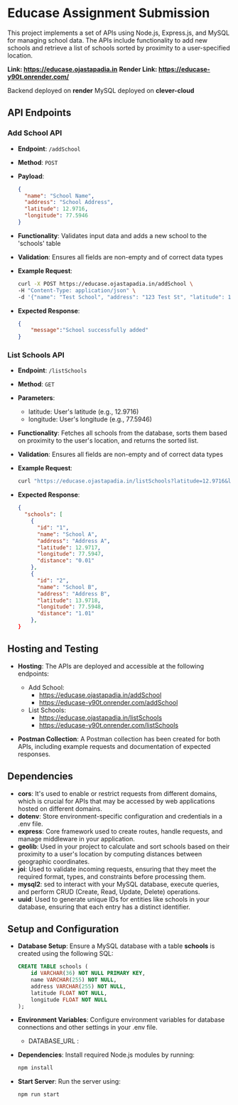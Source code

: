 # Educase Assignment Submission
This project implements a set of APIs using Node.js, Express.js, and MySQL for managing school data. The APIs include functionality to add new schools and retrieve a list of schools sorted by proximity to a user-specified location.

**Link: https://educase.ojastapadia.in**
**Render Link: https://educase-y90t.onrender.com/**

Backend deployed on **render**
MySQL deployed on **clever-cloud**

## API Endpoints

### Add School API
- **Endpoint**: `/addSchool`
- **Method**: `POST`
- **Payload**: 
  ```json
  {
    "name": "School Name",
    "address": "School Address",
    "latitude": 12.9716,
    "longitude": 77.5946
  }
  ```

- **Functionality**: Validates input data and adds a new school to the 'schools' table
- **Validation**: Ensures all fields are non-empty and of correct data types
- **Example Request**:
    ```bash
    curl -X POST https://educase.ojastapadia.in/addSchool \
    -H "Content-Type: application/json" \
    -d '{"name": "Test School", "address": "123 Test St", "latitude": 12.9716, "longitude": 77.5946}'
    ```
- **Expected Response**:
    ```json
    {
        "message":"School successfully added"
    }
    ```

### List Schools API
- **Endpoint**: `/listSchools`
- **Method**: `GET`
- **Parameters**:
    - latitude: User's latitude (e.g., 12.9716)
    - longitude: User's longitude (e.g., 77.5946)

- **Functionality**: Fetches all schools from the database, sorts them based on proximity to the user's location, and returns the sorted list. 
- **Validation**: Ensures all fields are non-empty and of correct data types
- **Example Request**:
    ```bash
    curl "https://educase.ojastapadia.in/listSchools?latitude=12.9716&longitude=77.5946"
    ```
- **Expected Response**:
    ```json
    {
      "schools": [
        {
          "id": "1",
          "name": "School A",
          "address": "Address A",
          "latitude": 12.9717,
          "longitude": 77.5947,
          "distance": "0.01"
        },
        {
          "id": "2",
          "name": "School B",
          "address": "Address B",
          "latitude": 13.9718,
          "longitude": 77.5948,
          "distance": "1.01"
        },
    }
    ```


## Hosting and Testing
- **Hosting**: The APIs are deployed and accessible at the following endpoints:

    - Add School: 
        - https://educase.ojastapadia.in/addSchool
        - https://educase-y90t.onrender.com/addSchool
    - List Schools: 
        - https://educase.ojastapadia.in/listSchools
        - https://educase-y90t.onrender.com/listSchools

- **Postman Collection**: A Postman collection has been created for both APIs, including example requests and documentation of expected responses.

## Dependencies

- **cors**: It's used to enable or restrict requests from different domains, which is crucial for APIs that may be accessed by web applications hosted on different domains.
- **dotenv**: Store environment-specific configuration and credentials in a .env file.
- **express**: Core framework used to create routes, handle requests, and manage middleware in your application.
- **geolib**: Used in your project to calculate and sort schools based on their proximity to a user's location by computing distances between geographic coordinates.
- **joi**: Used to validate incoming requests, ensuring that they meet the required format, types, and constraints before processing them.
- **mysql2**: sed to interact with your MySQL database, execute queries, and perform CRUD (Create, Read, Update, Delete) operations.
- **uuid**: Used to generate unique IDs for entities like schools in your database, ensuring that each entry has a distinct identifier.

## Setup and Configuration
- **Database Setup**: Ensure a MySQL database with a table **schools** is created using the following SQL:
    ```sql
    CREATE TABLE schools (
        id VARCHAR(36) NOT NULL PRIMARY KEY,
        name VARCHAR(255) NOT NULL,
        address VARCHAR(255) NOT NULL,
        latitude FLOAT NOT NULL,
        longitude FLOAT NOT NULL
    );
    ```

- **Environment Variables**: Configure environment variables for database connections and other settings in your .env file.
  - DATABASE_URL : <your-database-url>

- **Dependencies**: Install required Node.js modules by running:
    ```bash
    npm install
    ```

- **Start Server**: Run the server using:
    ```bash
    npm run start
    ```
